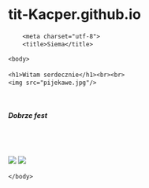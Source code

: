 # tit-Kacper.github.io

<html>

        <meta charset="utf-8">
        <title>Siema</title>
   
   </head>
    


    <body>

    <h1>Witam serdecznie</h1><br><br>
    <img src="pijekawe.jpg"/> 
 <br><h5>Dobrze fest<br>
</h5><br><br><br>
<img src="NWCOTOJEST.jpg"/> <img src="NWCOTOJEST.jpg"/>


    </body>


</html>
